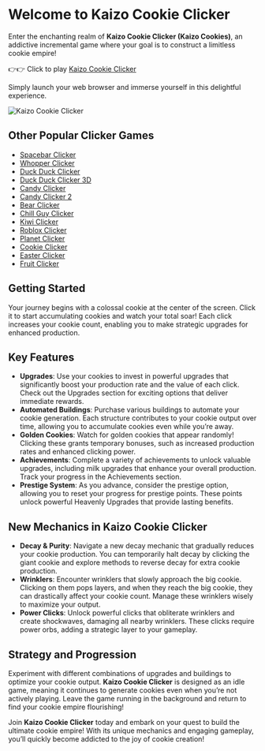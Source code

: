 # Welcome to Kaizo Cookie Clicker

Enter the enchanting realm of **Kaizo Cookie Clicker (Kaizo Cookies)**, an addictive incremental game where your goal is to construct a limitless cookie empire!

👉👉 Click to play [Kaizo Cookie Clicker](https://playclickergames.org/game/kazio-cookie-clicker)

 Simply launch your web browser and immerse yourself in this delightful experience.

![Kaizo Cookie Clicker](https://game.playclickergames.org/202502152229825.png)

## Other Popular Clicker Games
- [Spacebar Clicker](https://playclickergames.org/game/spacebar-clicker)
- [Whopper Clicker](https://playclickergames.org/game/whopper-clicker)
- [Duck Duck Clicker](https://playclickergames.org/game/duck-duck-clicker)
- [Duck Duck Clicker 3D](https://playclickergames.org/game/duck-duck-clicker-3d)
- [Candy Clicker](https://playclickergames.org/game/candy-clicker)
- [Candy Clicker 2](https://playclickergames.org/game/candy-clicker-2)
- [Bear Clicker](https://playclickergames.org/game/bear-clicker)
- [Chill Guy Clicker](https://playclickergames.org/game/chill-guy-clicker)
- [Kiwi Clicker](https://playclickergames.org/game/kiwi-clicker)
- [Roblox Clicker](https://playclickergames.org/game/roblox-clicker)
- [Planet Clicker](https://playclickergames.org/game/planet-clicker)
- [Cookie Clicker](https://playclickergames.org/game/cookie-clicker)
- [Easter Clicker](https://playclickergames.org/game/easter-clicker)
- [Fruit Clicker](https://playclickergames.org/game/fruit-clicker)

## Getting Started

Your journey begins with a colossal cookie at the center of the screen. Click it to start accumulating cookies and watch your total soar! Each click increases your cookie count, enabling you to make strategic upgrades for enhanced production.

## Key Features

- **Upgrades**: Use your cookies to invest in powerful upgrades that significantly boost your production rate and the value of each click. Check out the Upgrades section for exciting options that deliver immediate rewards.
- **Automated Buildings**: Purchase various buildings to automate your cookie generation. Each structure contributes to your cookie output over time, allowing you to accumulate cookies even while you’re away.
- **Golden Cookies**: Watch for golden cookies that appear randomly! Clicking these grants temporary bonuses, such as increased production rates and enhanced clicking power.
- **Achievements**: Complete a variety of achievements to unlock valuable upgrades, including milk upgrades that enhance your overall production. Track your progress in the Achievements section.
- **Prestige System**: As you advance, consider the prestige option, allowing you to reset your progress for prestige points. These points unlock powerful Heavenly Upgrades that provide lasting benefits.

## New Mechanics in Kaizo Cookie Clicker

- **Decay & Purity**: Navigate a new decay mechanic that gradually reduces your cookie production. You can temporarily halt decay by clicking the giant cookie and explore methods to reverse decay for extra cookie production.
- **Wrinklers**: Encounter wrinklers that slowly approach the big cookie. Clicking on them pops layers, and when they reach the big cookie, they can drastically affect your cookie count. Manage these wrinklers wisely to maximize your output.
- **Power Clicks**: Unlock powerful clicks that obliterate wrinklers and create shockwaves, damaging all nearby wrinklers. These clicks require power orbs, adding a strategic layer to your gameplay.

## Strategy and Progression

Experiment with different combinations of upgrades and buildings to optimize your cookie output. **Kaizo Cookie Clicker** is designed as an idle game, meaning it continues to generate cookies even when you’re not actively playing. Leave the game running in the background and return to find your cookie empire flourishing!

Join **Kaizo Cookie Clicker** today and embark on your quest to build the ultimate cookie empire! With its unique mechanics and engaging gameplay, you’ll quickly become addicted to the joy of cookie creation!
